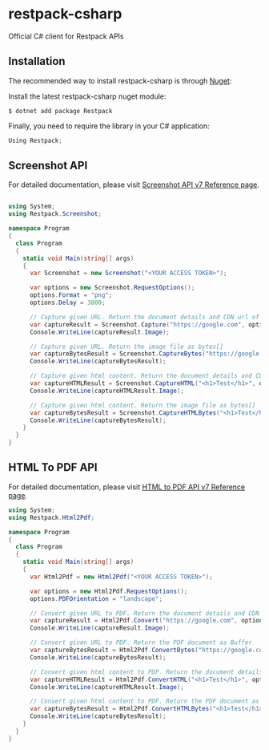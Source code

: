 # restpack-csharp

Official C# client for Restpack APIs

## Installation

The recommended way to install restpack-csharp is through [Nuget](https://nuget.org):

Install the latest restpack-csharp nuget module:

```
$ dotnet add package Restpack
```

Finally, you need to require the library in your C# application:

```csharp
Using Restpack;
```

## Screenshot API

For detailed documentation, please visit [Screenshot API v7 Reference page](https://restpack.io/screenshot/docs).

```csharp

using System;
using Restpack.Screenshot;

namespace Program
{
  class Program
  {
    static void Main(string[] args)
    {
      var Screenshot = new Screenshot("<YOUR ACCESS TOKEN>");

      var options = new Screenshot.RequestOptions();
      options.Format = "png";
      options.Delay = 3000;

      // Capture given URL. Return the document details and CDN url of the Image
      var captureResult = Screenshot.Capture("https://google.com", options);
      Console.WriteLine(captureResult.Image);

      // Capture given URL. Return the image file as bytes[]
      var captureBytesResult = Screenshot.CaptureBytes("https://google.com", options);
      Console.WriteLine(captureBytesResult);

      // Capture given html content. Return the document details and CDN url of the Image
      var captureHTMLResult = Screenshot.CaptureHTML("<h1>Test</h1>", options);
      Console.WriteLine(captureHTMLResult.Image);

      // Capture given html content. Return the image file as bytes[]
      var captureBytesResult = Screenshot.CaptureHTMLBytes("<h1>Test</h1>", options);
      Console.WriteLine(captureBytesResult);
    }
  }
}

```

## HTML To PDF API

For detailed documentation, please visit [HTML to PDF API v7 Reference page](https://restpack.io/html2pdf/docs).

```csharp
using System;
using Restpack.Html2Pdf;

namespace Program
{
  class Program
  {
    static void Main(string[] args)
    {
      var Html2Pdf = new Html2Pdf("<YOUR ACCESS TOKEN>");

      var options = new Html2Pdf.RequestOptions();
      options.PDFOrientation = "landscape";

      // Convert given URL to PDF. Return the document details and CDN url of PDF
      var captureResult = Html2Pdf.Convert("https://google.com", options);
      Console.WriteLine(captureResult.Image);

      // Convert given URL to PDF. Return the PDF document as Buffer
      var captureBytesResult = Html2Pdf.ConvertBytes("https://google.com", options);
      Console.WriteLine(captureBytesResult);

      // Convert given html content to PDF. Return the document details and CDN url of PDF
      var captureHTMLResult = Html2Pdf.ConvertHTML("<h1>Test</h1>", options);
      Console.WriteLine(captureHTMLResult.Image);

      // Convert given html content to PDF. Return the PDF document as Buffer
      var captureBytesResult = Html2Pdf.ConvertHTMLBytes("<h1>Test</h1>", options);
      Console.WriteLine(captureBytesResult);
    }
  }
}
```
